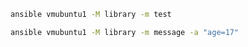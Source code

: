 
```sh
ansible vmubuntu1 -M library -m test
```

```sh
ansible vmubuntu1 -M library -m message -a "age=17"
```
